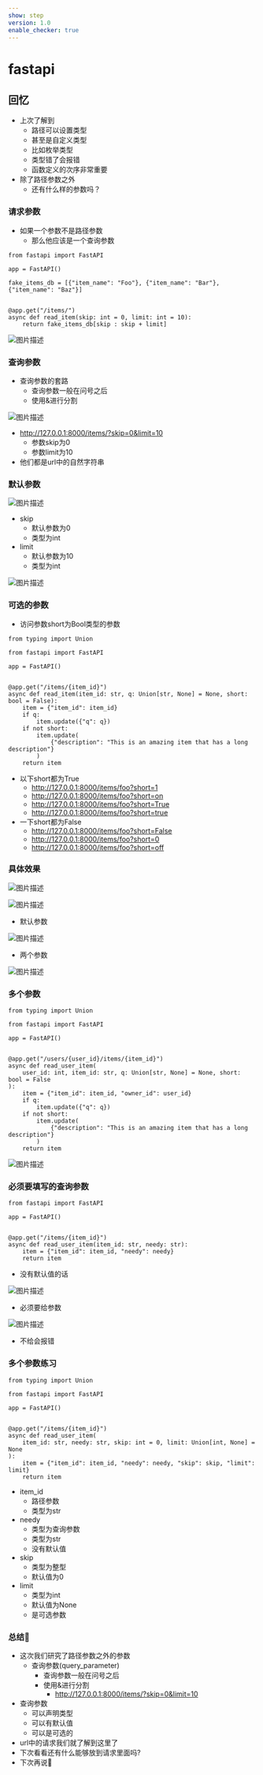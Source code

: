 ```yaml
---
show: step
version: 1.0
enable_checker: true
---
```


# fastapi

## 回忆

- 上次了解到
	- 路径可以设置类型
	- 甚至是自定义类型
	- 比如枚举类型
	- 类型错了会报错
	- 函数定义的次序非常重要
- 除了路径参数之外
	- 还有什么样的参数吗？

### 请求参数

- 如果一个参数不是路径参数
	- 那么他应该是一个查询参数

```
from fastapi import FastAPI

app = FastAPI()

fake_items_db = [{"item_name": "Foo"}, {"item_name": "Bar"}, {"item_name": "Baz"}]


@app.get("/items/")
async def read_item(skip: int = 0, limit: int = 10):
    return fake_items_db[skip : skip + limit]
```

![图片描述](https://doc.shiyanlou.com/courses/uid1190679-20221019-1666186766186)

### 查询参数

- 查询参数的套路
	- 查询参数一般在问号之后
	- 使用&进行分割

![图片描述](https://doc.shiyanlou.com/courses/uid1190679-20221019-1666186806174)

- http://127.0.0.1:8000/items/?skip=0&limit=10
	- 参数skip为0
	- 参数limit为10
- 他们都是url中的自然字符串

### 默认参数

![图片描述](https://doc.shiyanlou.com/courses/uid1190679-20221019-1666186964900)

- skip 
	- 默认参数为0 
	- 类型为int
- limit
	- 默认参数为10
	- 类型为int

![图片描述](https://doc.shiyanlou.com/courses/uid1190679-20221019-1666187456060)

### 可选的参数

- 访问参数short为Bool类型的参数

```
from typing import Union

from fastapi import FastAPI

app = FastAPI()


@app.get("/items/{item_id}")
async def read_item(item_id: str, q: Union[str, None] = None, short: bool = False):
    item = {"item_id": item_id}
    if q:
        item.update({"q": q})
    if not short:
        item.update(
            {"description": "This is an amazing item that has a long description"}
        )
    return item
```

- 以下short都为True
	- http://127.0.0.1:8000/items/foo?short=1
	- http://127.0.0.1:8000/items/foo?short=on
	- http://127.0.0.1:8000/items/foo?short=True
	- http://127.0.0.1:8000/items/foo?short=true
- 一下short都为False
	- http://127.0.0.1:8000/items/foo?short=False
	- http://127.0.0.1:8000/items/foo?short=0
	- http://127.0.0.1:8000/items/foo?short=off

### 具体效果

![图片描述](https://doc.shiyanlou.com/courses/uid1190679-20221019-1666188882168)

![图片描述](https://doc.shiyanlou.com/courses/uid1190679-20221019-1666188684347)

- 默认参数

![图片描述](https://doc.shiyanlou.com/courses/uid1190679-20221019-1666188623151)

- 两个参数

![图片描述](https://doc.shiyanlou.com/courses/uid1190679-20221019-1666188854734)

### 多个参数

```
from typing import Union

from fastapi import FastAPI

app = FastAPI()


@app.get("/users/{user_id}/items/{item_id}")
async def read_user_item(
    user_id: int, item_id: str, q: Union[str, None] = None, short: bool = False
):
    item = {"item_id": item_id, "owner_id": user_id}
    if q:
        item.update({"q": q})
    if not short:
        item.update(
            {"description": "This is an amazing item that has a long description"}
        )
    return item
```

![图片描述](https://doc.shiyanlou.com/courses/uid1190679-20221019-1666189085651)

### 必须要填写的查询参数

```
from fastapi import FastAPI

app = FastAPI()


@app.get("/items/{item_id}")
async def read_user_item(item_id: str, needy: str):
    item = {"item_id": item_id, "needy": needy}
    return item
```

- 没有默认值的话

![图片描述](https://doc.shiyanlou.com/courses/uid1190679-20221019-1666189634759)

- 必须要给参数

![图片描述](https://doc.shiyanlou.com/courses/uid1190679-20221019-1666189647511)

- 不给会报错

### 多个参数练习

```
from typing import Union

from fastapi import FastAPI

app = FastAPI()


@app.get("/items/{item_id}")
async def read_user_item(
    item_id: str, needy: str, skip: int = 0, limit: Union[int, None] = None
):
    item = {"item_id": item_id, "needy": needy, "skip": skip, "limit": limit}
    return item
```

- item_id
	- 路径参数
	- 类型为str
- needy
	- 类型为查询参数
	- 类型为str
	- 没有默认值
- skip
	- 类型为整型
	- 默认值为0
- limit
	- 类型为int
	- 默认值为None
	- 是可选参数

### 总结🤔

- 这次我们研究了路径参数之外的参数
	- 查询参数(query_parameter)
		- 查询参数一般在问号之后
		- 使用&进行分割
			- http://127.0.0.1:8000/items/?skip=0&limit=10
- 查询参数
	- 可以声明类型
	- 可以有默认值
	- 可以是可选的
- url中的请求我们就了解到这里了
- 下次看看还有什么能够放到请求里面吗?
- 下次再说👋